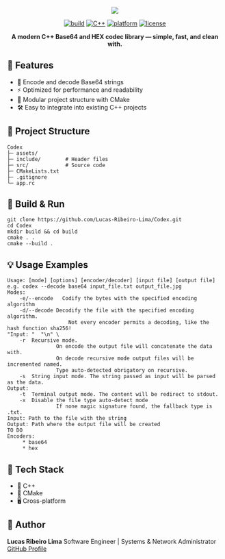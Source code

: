 <p align="center">
  <img src="https://capsule-render.vercel.app/api?type=rect&color=0:1e3c72,100:2a5298&height=120&section=header&text=Codex&fontSize=50&fontColor=ffffff&fontAlignY=55&animation=fadeIn" />
</p>

<p align="center">
  <a href="#"><img src="https://img.shields.io/badge/build-passing-brightgreen?style=for-the-badge&logo=cmake" alt="build" /></a>
  <a href="#"><img src="https://img.shields.io/badge/C++-17%2B-blue?style=for-the-badge&logo=c%2B%2B" alt="C++" /></a>
  <a href="#"><img src="https://img.shields.io/badge/platform-cross--platform-lightgrey?style=for-the-badge&logo=linux" alt="platform" /></a>
  <a href="#"><img src="https://img.shields.io/badge/license-MIT-blueviolet?style=for-the-badge" alt="license" /></a>
</p>

<p align="center">
  <b>A modern C++ Base64 and HEX codec library — simple, fast, and clean with.</b>
</p>

## 🚀 Features  
- 🔡 Encode and decode Base64 strings  
- ⚡ Optimized for performance and readability  
- 🧩 Modular project structure with CMake  
- 🛠️ Easy to integrate into existing C++ projects  

## 🧱 Project Structure

```
Codex
├─ assets/
├─ include/        # Header files
├─ src/            # Source code
├─ CMakeLists.txt
├─ .gitignore
└─ app.rc
```

## 🧪 Build & Run  
```
git clone https://github.com/Lucas-Ribeiro-Lima/Codex.git
cd Codex
mkdir build && cd build
cmake . .
cmake --build .
````

## 💡 Usage Examples

```
Usage: [mode] [options] [encoder/decoder] [input file] [output file] 
e.g. codex --decode base64 input_file.txt output_file.jpg 
Modes:  
    -e/--encode   Codify the bytes with the specified encoding algorithm 
    -d/--decode Decodify the file with the specified encoding algorithm.  
                    Not every encoder permits a decoding, like the hash function sha256! 
"Input: "  "\n" \
    -r  Recursive mode.  
                On encode the output file will concatenate the data with. 
                On decode recursive mode output files will be incremented named. 
                Type auto-detected obrigatory on recursive. 
    -s  String input mode. The string passed as input will be parsed as the data.
Output:  
    -t  Terminal output mode. The content will be redirect to stdout. 
    -x  Disable the file type auto-detect mode 
                If none magic signature found, the fallback type is .txt. 
Input: Path to the file with the string 
Output: Path where the output file will be created 
TO DO 
Encoders:  
     * base64 
     * hex 
```

## 🧰 Tech Stack

* 🧠 C++
* 🧩 CMake
* 🖥️ Cross-platform


## 👤 Author

**Lucas Ribeiro Lima**
Software Engineer | Systems & Network Administrator
[GitHub Profile](https://github.com/Lucas-Ribeiro-Lima)
